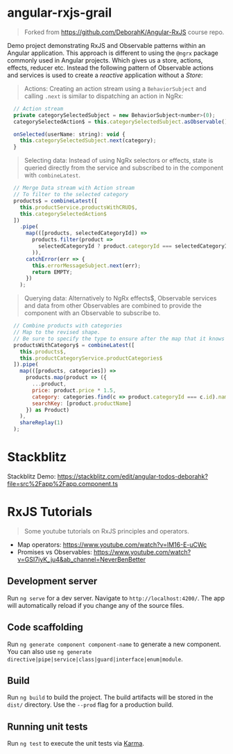 # angular-rxjs-grail

>Forked from https://github.com/DeborahK/Angular-RxJS course repo.

Demo project demonstrating RxJS and Observable patterns within an Angular application. This approach is different to using the `@ngrx` package commonly used in Angular projects. Which gives us a store, actions, effects, reducer etc. Instead the following pattern of Observable actions and services is used to create a _reactive_ application without a _Store_:

> Actions: Creating an action stream using a `BehaviorSubject` and calling `.next` is similar to dispatching an action in NgRx:

```JavaScript
  // Action stream
  private categorySelectedSubject = new BehaviorSubject<number>(0);
  categorySelectedAction$ = this.categorySelectedSubject.asObservable();

  onSelected(userName: string): void {
    this.categorySelectedSubject.next(category);
  }

```

> Selecting data: Instead of using NgRx selectors or effects, state is queried directly from the service and subscribed to in the component with `combineLatest`. 


```JavaScript
  // Merge Data stream with Action stream
  // To filter to the selected category
  products$ = combineLatest([
    this.productService.productsWithCRUD$,
    this.categorySelectedAction$
  ])
    .pipe(
      map(([products, selectedCategoryId]) =>
        products.filter(product =>
          selectedCategoryId ? product.categoryId === selectedCategoryId : true
        )),
      catchError(err => {
        this.errorMessageSubject.next(err);
        return EMPTY;
      })
    );

```


> Querying data: Alternatively to NgRx effects$, Observable services and data from other Observables
are combined to provide the component with an Observable to subscribe to.

```JavaScript
  // Combine products with categories
  // Map to the revised shape.
  // Be sure to specify the type to ensure after the map that it knows the correct type
  productsWithCategory$ = combineLatest([
    this.products$,
    this.productCategoryService.productCategories$
  ]).pipe(
    map(([products, categories]) =>
      products.map(product => ({
        ...product,
        price: product.price * 1.5,
        category: categories.find(c => product.categoryId === c.id).name,
        searchKey: [product.productName]
      }) as Product)
    ),
    shareReplay(1)
  );

```




# Stackblitz
Stackblitz Demo: https://stackblitz.com/edit/angular-todos-deborahk?file=src%2Fapp%2Fapp.component.ts

# RxJS Tutorials
> Some youtube tutorials on RxJS principles and operators.

 - Map operators: https://www.youtube.com/watch?v=lM16-E-uCWc
 - Promises vs Observables: https://www.youtube.com/watch?v=GSI7iyK_ju4&ab_channel=NeverBenBetter


## Development server

Run `ng serve` for a dev server. Navigate to `http://localhost:4200/`. The app will automatically reload if you change any of the source files.

## Code scaffolding

Run `ng generate component component-name` to generate a new component. You can also use `ng generate directive|pipe|service|class|guard|interface|enum|module`.

## Build

Run `ng build` to build the project. The build artifacts will be stored in the `dist/` directory. Use the `--prod` flag for a production build.

## Running unit tests

Run `ng test` to execute the unit tests via [Karma](https://karma-runner.github.io).




